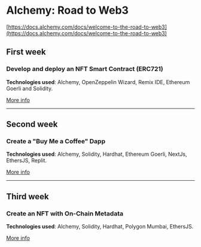 # Alchemy: Road to Web3

[https://docs.alchemy.com/docs/welcome-to-the-road-to-web3](https://docs.alchemy.com/docs/welcome-to-the-road-to-web3)

## First week

### Develop and deploy an NFT Smart Contract (ERC721)

**Technologies used**: Alchemy, OpenZeppelin Wizard, Remix IDE, Ethereum Goerli and Solidity.

[More info](https://github.com/falconandrea/alchemy-road-to-web3/tree/main/week-1)

---

## Second week

### Create a "Buy Me a Coffee" Dapp

**Technologies used**: Alchemy, Solidity, Hardhat, Ethereum Goerli, NextJs, EthersJS, Replit.

[More info](https://github.com/falconandrea/alchemy-road-to-web3/tree/main/week-2)

---

## Third week

### Create an NFT with On-Chain Metadata

**Technologies used**: Alchemy, Solidity, Hardhat, Polygon Mumbai, EthersJS.

[More info](https://github.com/falconandrea/alchemy-road-to-web3/tree/main/week-3)
